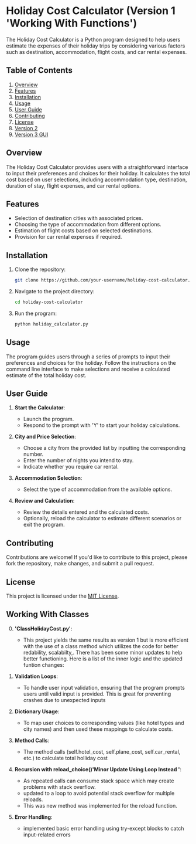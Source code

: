 # Holiday Cost Calculator (Version 1 'Working With Functions')

The Holiday Cost Calculator is a Python program designed to help users estimate the expenses of their holiday trips by considering various factors such as destination, accommodation, flight costs, and car rental expenses.

## Table of Contents

1. [Overview](#overview)
2. [Features](#features)
3. [Installation](#installation)
4. [Usage](#usage)
5. [User Guide](#user-guide)
6. [Contributing](#contributing)
7. [License](#license)
8. [Version 2](#working-with-classes)
9. [Version 3 GUI](#GUI-Kivvy-Framework-'Coming-Soon')

## Overview

The Holiday Cost Calculator provides users with a straightforward interface to input their preferences and choices for their holiday. It calculates the total cost based on user selections, including accommodation type, destination, duration of stay, flight expenses, and car rental options.

## Features

- Selection of destination cities with associated prices.
- Choosing the type of accommodation from different options.
- Estimation of flight costs based on selected destinations.
- Provision for car rental expenses if required.

## Installation

1. Clone the repository:
    ```bash
    git clone https://github.com/your-username/holiday-cost-calculator.git
    ```

2. Navigate to the project directory:
    ```bash
    cd holiday-cost-calculator
    ```

3. Run the program:
    ```bash
    python holiday_calculator.py
    ```

## Usage

The program guides users through a series of prompts to input their preferences and choices for the holiday. Follow the instructions on the command line interface to make selections and receive a calculated estimate of the total holiday cost.

## User Guide

1. **Start the Calculator**:
    - Launch the program.
    - Respond to the prompt with 'Y' to start your holiday calculations.

2. **City and Price Selection**:
    - Choose a city from the provided list by inputting the corresponding number.
    - Enter the number of nights you intend to stay.
    - Indicate whether you require car rental.

3. **Accommodation Selection**:
    - Select the type of accommodation from the available options.

4. **Review and Calculation**:
    - Review the details entered and the calculated costs.
    - Optionally, reload the calculator to estimate different scenarios or exit the program.

## Contributing

Contributions are welcome! If you'd like to contribute to this project, please fork the repository, make changes, and submit a pull request.

## License

This project is licensed under the [MIT License](LICENSE).

## Working With Classes
0. **'ClassHolidayCost.py'**:
    - This project yields the same results as version 1 but is more efficient with the use of a class method which utilizes the code for better redability, scalabilty,. There has been some minor updates to help better           functioning.  Here is a list of the inner logic and the updated funtion changes:

2. **Validation Loops**:
    -  To handle user input validation, ensuring that the program prompts users until valid input is provided. This is great for preventing crashes due to unexpected inputs
      
3. **Dictionary Usage**:
    - To map user choices to corresponding values (like hotel types and city names) and then used these mappings to calculate costs.

4. **Method Calls**:
    - The method calls (self.hotel_cost, self.plane_cost, self.car_rental, etc.) to calculate total holliday cost

5. **Recursion with reload_choice()'Minor Update Using Loop Instead '**:
    - As repeated calls can consume stack space which may create problems with stack overflow.
    - updated to a loop to avoid potential stack overflow for multiple reloads.
    - This was new method was implemented for the reload function.  

6. **Error Handling**:
    - implemented basic error handling using try-except blocks to catch input-related errors
